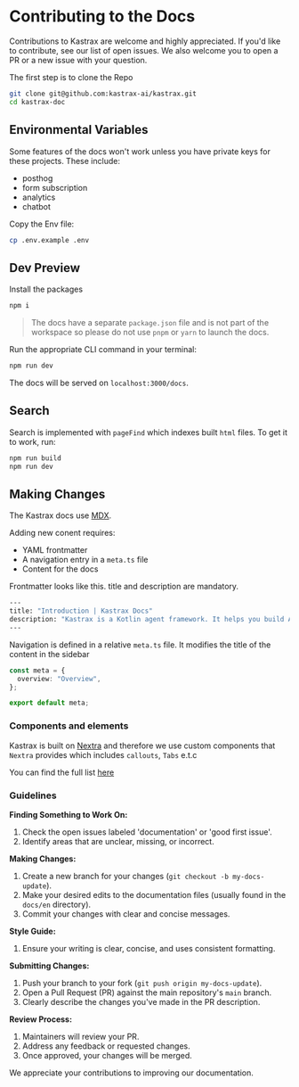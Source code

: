 # **Contributing to the Docs**

Contributions to Kastrax are welcome and highly appreciated.
If you'd like to contribute, see our list of open issues. We also welcome you to open a PR or a new issue with your question.

The first step is to clone the Repo

```bash
git clone git@github.com:kastrax-ai/kastrax.git
cd kastrax-doc
```

## Environmental Variables

Some features of the docs won't work unless you have private keys for these projects.
These include:

* posthog
* form subscription
* analytics
* chatbot

Copy the Env file:

```bash
cp .env.example .env
```

## Dev Preview

Install the packages

```bash
npm i
```

> The docs have a separate `package.json` file and is not part of the workspace so please do not use
`pnpm` or `yarn` to launch the docs.

Run the appropriate CLI command in your terminal:

```bash
npm run dev
```

The docs will be served on `localhost:3000/docs`.

## Search

Search is implemented with `pageFind` which indexes built `html` files. To get it to work, run:

```bash
npm run build
npm run dev
```

## Making Changes

The Kastrax docs use [MDX](https://mdxjs.com/).

Adding new conent requires:

* YAML frontmatter
* A navigation entry in a `meta.ts` file
* Content for the docs

Frontmatter looks like this. title and description are mandatory.

```bash
---
title: "Introduction | Kastrax Docs"
description: "Kastrax is a Kotlin agent framework. It helps you build AI applications and features quickly. It gives you the set of primitives you need: workflows, agents, RAG, integrations, memory and tools."
---
````

Navigation is defined in a relative `meta.ts` file. It modifies the title of the content in the sidebar

```ts
const meta = {
  overview: "Overview",
};

export default meta;
```

### Components and elements

Kastrax is built on [Nextra](https://nextra.site/docs) and therefore we use custom components that `Nextra` provides which includes `callouts`, `Tabs` e.t.c

You can find the full list [here](https://nextra.site/docs/built-ins)

### Guidelines

**Finding Something to Work On:**

1. Check the open issues labeled 'documentation' or 'good first issue'.
2. Identify areas that are unclear, missing, or incorrect.

**Making Changes:**

1. Create a new branch for your changes (`git checkout -b my-docs-update`).
2. Make your desired edits to the documentation files (usually found in the `docs/en` directory).
3. Commit your changes with clear and concise messages.

**Style Guide:**

1. Ensure your writing is clear, concise, and uses consistent formatting.

**Submitting Changes:**

1. Push your branch to your fork (`git push origin my-docs-update`).
2. Open a Pull Request (PR) against the main repository's `main` branch.
3. Clearly describe the changes you've made in the PR description.

**Review Process:**

1. Maintainers will review your PR.
2. Address any feedback or requested changes.
3. Once approved, your changes will be merged.

We appreciate your contributions to improving our documentation.
